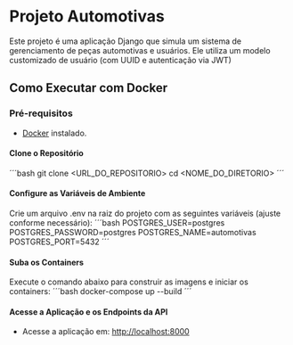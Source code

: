 # Projeto Automotivas

Este projeto é uma aplicação Django que simula um sistema de gerenciamento de peças automotivas e usuários. Ele utiliza um modelo customizado de usuário (com UUID e autenticação via JWT)

## Como Executar com Docker

### Pré-requisitos

- [Docker](https://www.docker.com) instalado.

#### Clone o Repositório

´´´bash
git clone <URL_DO_REPOSITORIO>
cd <NOME_DO_DIRETORIO>
´´´

#### Configure as Variáveis de Ambiente
Crie um arquivo .env na raiz do projeto com as seguintes variáveis (ajuste conforme necessário):
´´´bash
POSTGRES_USER=postgres
POSTGRES_PASSWORD=postgres
POSTGRES_NAME=automotivas
POSTGRES_PORT=5432
´´´

#### Suba os Containers
Execute o comando abaixo para construir as imagens e iniciar os containers:
´´´bash
docker-compose up --build
´´´

#### Acesse a Aplicação e os Endpoints da API

- Acesse a aplicação em: [http://localhost:8000](http://localhost:8000/)


